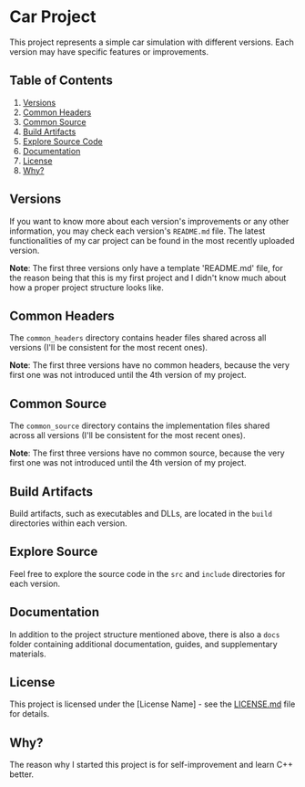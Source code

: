 # Car Project

This project represents a simple car simulation with different versions. Each version may have specific features or improvements.

## Table of Contents

1. [Versions](#versions)
2. [Common Headers](#common-headers)
3. [Common Source](#common-source)
4. [Build Artifacts](#build-artifacts)
5. [Explore Source Code](#explore-source-code)
6. [Documentation](#documentation)
7. [License](#license)
8. [Why?](#why)

## Versions

If you want to know more about each version's improvements or any other information, you may check each version's `README.md` file. The latest functionalities of my car project can be found in the most recently uploaded version.

**Note**: The first three versions only have a template 'README.md' file, for the reason being that this is my first project and I didn't know much about how a proper project structure looks like.

## Common Headers

The `common_headers` directory contains header files shared across all versions (I'll be consistent for the most recent ones).

**Note**: The first three versions have no common headers, because the very first one was not introduced until the 4th version of my project.

## Common Source

The `common_source` directory contains the implementation files shared across all versions (I'll be consistent for the most recent ones).

**Note**: The first three versions have no common source, because the very first one was not introduced until the 4th version of my project.

## Build Artifacts

Build artifacts, such as executables and DLLs, are located in the `build` directories within each version.

## Explore Source

Feel free to explore the source code in the `src` and `include` directories for each version.

## Documentation

In addition to the project structure mentioned above, there is also a `docs` folder containing additional documentation, guides, and supplementary materials.

## License

This project is licensed under the [License Name] - see the [LICENSE.md](LICENSE.md) file for details.

## Why?

The reason why I started this project is for self-improvement and learn C++ better.
